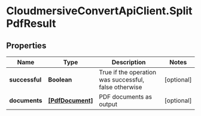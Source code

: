 # CloudmersiveConvertApiClient.SplitPdfResult

## Properties
Name | Type | Description | Notes
------------ | ------------- | ------------- | -------------
**successful** | **Boolean** | True if the operation was successful, false otherwise | [optional] 
**documents** | [**[PdfDocument]**](PdfDocument.md) | PDF documents as output | [optional] 


